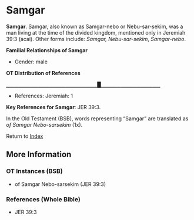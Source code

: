 # Samgar
**Samgar**. 
Samgar, also known as Samgar-nebo or Nebu-sar-sekim, was a man living at the time of the divided kingdom, mentioned only in Jeremiah 39:3 (acai). 
Other forms include: 
*Samgar, Nebu-sar-sekim*, *Samgar-nebo*. 




**Familial Relationships of Samgar**


* Gender: male


**OT Distribution of References**

▁▁▁▁▁▁▁▁▁▁▁▁▁▁▁▁▁▁▁▁▁▁▁█▁▁▁▁▁▁▁▁▁▁▁▁▁▁▁
* References: Jeremiah: 1



**Key References for Samgar**: 
JER 39:3. 


In the Old Testament (BSB), words representing “Samgar” are translated as 
*of Samgar Nebo-sarsekim* (1x). 




Return to [Index](00-Index.md)

## More Information

### OT Instances (BSB)

* of Samgar Nebo-sarsekim (JER 39:3)



### References (Whole Bible)

* JER 39:3



